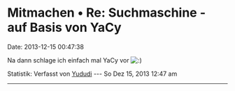 Mitmachen • Re: Suchmaschine - auf Basis von YaCy
=================================================

Date: 2013-12-15 00:47:38

Na dann schlage ich einfach mal YaCy vor
![:)](http://forum.yacy-websuche.de/images/smilies/icon_e_smile.gif "Smile")

Statistik: Verfasst von
[Yududi](http://forum.yacy-websuche.de/memberlist.php?mode=viewprofile&u=9077)
--- So Dez 15, 2013 12:47 am

------------------------------------------------------------------------
